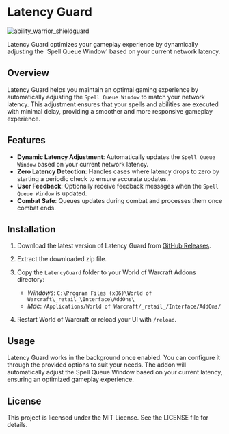 # Latency Guard
![ability_warrior_shieldguard](https://github.com/Kkthnx-Wow/LatencyGuard/assets/40672673/a12a84e0-9781-490b-804b-60dc8d0c2368)

Latency Guard optimizes your gameplay experience by dynamically adjusting the 'Spell Queue Window' based on your current network latency.

## Overview

Latency Guard helps you maintain an optimal gaming experience by automatically adjusting the `Spell Queue Window` to match your network latency. This adjustment ensures that your spells and abilities are executed with minimal delay, providing a smoother and more responsive gameplay experience.

## Features

- **Dynamic Latency Adjustment**: Automatically updates the `Spell Queue Window` based on your current network latency.
- **Zero Latency Detection**: Handles cases where latency drops to zero by starting a periodic check to ensure accurate updates.
- **User Feedback**: Optionally receive feedback messages when the `Spell Queue Window` is updated.
- **Combat Safe**: Queues updates during combat and processes them once combat ends.

## Installation

1. Download the latest version of Latency Guard from [GitHub Releases](https://github.com/Kkthnx-Wow/LatencyGuard/releases).
2. Extract the downloaded zip file.
3. Copy the `LatencyGuard` folder to your World of Warcraft Addons directory:
   - _Windows_: `C:\Program Files (x86)\World of Warcraft\_retail_\Interface\AddOns\`
   - _Mac_: `/Applications/World of Warcraft/_retail_/Interface/AddOns/`

4. Restart World of Warcraft or reload your UI with `/reload`.

## Usage
Latency Guard works in the background once enabled. You can configure it through the provided options to suit your needs. The addon will automatically adjust the Spell Queue Window based on your current latency, ensuring an optimized gameplay experience.

## License
This project is licensed under the MIT License. See the LICENSE file for details.
